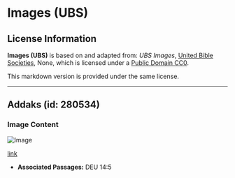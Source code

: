 # Images (UBS)

## License Information

**Images (UBS)** is based on and adapted from: _UBS Images_, [United Bible Societies](https://unitedbiblesocieties.org/), None, which is licensed under a [Public Domain CC0](https://creativecommons.org/public-domain/cc0/).

This markdown version is provided under the same license.



--------------------------------

## Addaks (id: 280534)

### Image Content

![Image](https://cdn.aquifer.bible/aquifer-content/resources/Media/WEB-0007_addax.jpg)

[link](https://cdn.aquifer.bible/aquifer-content/resources/Media/WEB-0007_addax.jpg)

* **Associated Passages:** DEU 14:5

